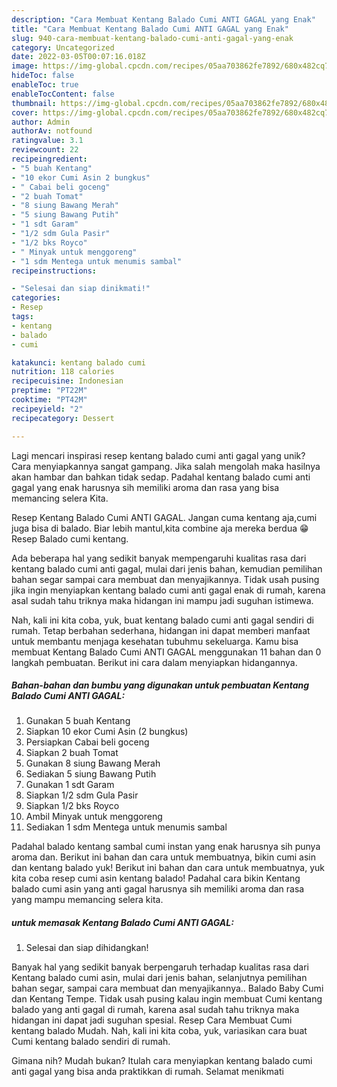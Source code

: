 ```yaml
---
description: "Cara Membuat Kentang Balado Cumi ANTI GAGAL yang Enak"
title: "Cara Membuat Kentang Balado Cumi ANTI GAGAL yang Enak"
slug: 940-cara-membuat-kentang-balado-cumi-anti-gagal-yang-enak
category: Uncategorized
date: 2022-03-05T00:07:16.018Z
image: https://img-global.cpcdn.com/recipes/05aa703862fe7892/680x482cq70/kentang-balado-cumi-anti-gagal-foto-resep-utama.jpg
hideToc: false
enableToc: true
enableTocContent: false
thumbnail: https://img-global.cpcdn.com/recipes/05aa703862fe7892/680x482cq70/kentang-balado-cumi-anti-gagal-foto-resep-utama.jpg
cover: https://img-global.cpcdn.com/recipes/05aa703862fe7892/680x482cq70/kentang-balado-cumi-anti-gagal-foto-resep-utama.jpg
author: Admin
authorAv: notfound
ratingvalue: 3.1
reviewcount: 22
recipeingredient:
- "5 buah Kentang"
- "10 ekor Cumi Asin 2 bungkus"
- " Cabai beli goceng"
- "2 buah Tomat"
- "8 siung Bawang Merah"
- "5 siung Bawang Putih"
- "1 sdt Garam"
- "1/2 sdm Gula Pasir"
- "1/2 bks Royco"
- " Minyak untuk menggoreng"
- "1 sdm Mentega untuk menumis sambal"
recipeinstructions:

- "Selesai dan siap dinikmati!"
categories:
- Resep
tags:
- kentang
- balado
- cumi

katakunci: kentang balado cumi 
nutrition: 118 calories
recipecuisine: Indonesian
preptime: "PT22M"
cooktime: "PT42M"
recipeyield: "2"
recipecategory: Dessert

---
```





Lagi mencari inspirasi resep kentang balado cumi anti gagal yang unik? Cara menyiapkannya sangat gampang. Jika salah mengolah maka hasilnya akan hambar dan bahkan tidak sedap. Padahal kentang balado cumi anti gagal yang enak harusnya sih memiliki aroma dan rasa yang bisa memancing selera Kita.





Resep Kentang Balado Cumi ANTI GAGAL. Jangan cuma kentang aja,cumi juga bisa di balado. Biar lebih mantul,kita combine aja mereka berdua 😁 Resep Balado cumi kentang.

Ada beberapa hal yang sedikit banyak mempengaruhi kualitas rasa dari kentang balado cumi anti gagal, mulai dari jenis bahan, kemudian pemilihan bahan segar sampai cara membuat dan menyajikannya. Tidak usah pusing jika ingin menyiapkan kentang balado cumi anti gagal enak di rumah, karena asal sudah tahu triknya maka hidangan ini mampu jadi suguhan istimewa.






Nah, kali ini kita coba, yuk, buat kentang balado cumi anti gagal sendiri di rumah. Tetap berbahan sederhana, hidangan ini dapat memberi manfaat untuk membantu menjaga kesehatan tubuhmu sekeluarga. Kamu bisa membuat Kentang Balado Cumi ANTI GAGAL menggunakan 11 bahan dan 0 langkah pembuatan. Berikut ini cara dalam menyiapkan hidangannya.

<!--inarticleads1-->

##### Bahan-bahan dan bumbu yang digunakan untuk pembuatan Kentang Balado Cumi ANTI GAGAL:

1. Gunakan 5 buah Kentang
1. Siapkan 10 ekor Cumi Asin (2 bungkus)
1. Persiapkan  Cabai beli goceng
1. Siapkan 2 buah Tomat
1. Gunakan 8 siung Bawang Merah
1. Sediakan 5 siung Bawang Putih
1. Gunakan 1 sdt Garam
1. Siapkan 1/2 sdm Gula Pasir
1. Siapkan 1/2 bks Royco
1. Ambil  Minyak untuk menggoreng
1. Sediakan 1 sdm Mentega untuk menumis sambal


Padahal balado kentang sambal cumi instan yang enak harusnya sih punya aroma dan. Berikut ini bahan dan cara untuk membuatnya, bikin cumi asin dan kentang balado yuk! Berikut ini bahan dan cara untuk membuatnya, yuk kita coba resep cumi asin kentang balado! Padahal cara bikin Kentang balado cumi asin yang anti gagal harusnya sih memiliki aroma dan rasa yang mampu memancing selera kita. 

<!--inarticleads2-->

#####  untuk memasak Kentang Balado Cumi ANTI GAGAL:


1. Selesai dan siap dihidangkan!

Banyak hal yang sedikit banyak berpengaruh terhadap kualitas rasa dari Kentang balado cumi asin, mulai dari jenis bahan, selanjutnya pemilihan bahan segar, sampai cara membuat dan menyajikannya.. Balado Baby Cumi dan Kentang Tempe. Tidak usah pusing kalau ingin membuat Cumi kentang balado yang anti gagal di rumah, karena asal sudah tahu triknya maka hidangan ini dapat jadi suguhan spesial. Resep Cara Membuat Cumi kentang balado Mudah. Nah, kali ini kita coba, yuk, variasikan cara buat Cumi kentang balado sendiri di rumah. 

Gimana nih? Mudah bukan? Itulah cara menyiapkan kentang balado cumi anti gagal yang bisa anda praktikkan di rumah. Selamat menikmati
